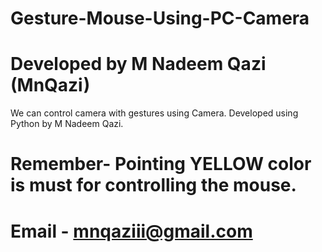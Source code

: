 # Gesture-Mouse-Using-PC-Camera

# Developed by M Nadeem Qazi (MnQazi)

We can control camera with gestures using Camera.
Developed using Python by M Nadeem Qazi.
# Remember- Pointing YELLOW color is must for controlling the mouse.
# Email - mnqaziii@gmail.com
